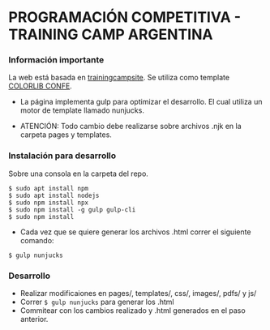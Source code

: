 # PROGRAMACIÓN COMPETITIVA - TRAINING CAMP ARGENTINA

### Información importante

La web está basada en [trainingcampsite](https://github.com/ltaravilse/trainingcampsite). Se utiliza como template [COLORLIB CONFE](https://colorlib.com/wp/template/confe/).

* La página implementa gulp para optimizar el desarrollo. El cual utiliza un motor de template llamado nunjucks.

* ATENCIÓN: Todo cambio debe realizarse sobre archivos .njk en la carpeta pages y templates.

### Instalación para desarrollo

Sobre una consola en la carpeta del repo.

 ```shell
$ sudo apt install npm
$ sudo apt install nodejs
$ sudo npm install npx
$ sudo npm install -g gulp gulp-cli
$ sudo npm install
```

* Cada vez que se quiere generar los archivos .html correr el siguiente comando:

 ```shell
$ gulp nunjucks
```

### Desarrollo
* Realizar modificaiones en pages/, templates/, css/, images/, pdfs/ y js/
* Correr `$ gulp nunjucks` para generar los .html
* Commitear con los cambios realizado y .html generados en el paso anterior.
